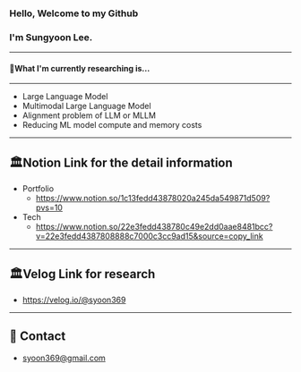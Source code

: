 ### Hello, Welcome to my Github
### I'm Sungyoon Lee.
---
#### 📖What I'm currently researching is...
---
- Large Language Model
- Multimodal Large Language Model
- Alignment problem of LLM or MLLM
- Reducing ML model compute and memory costs
---
🏛️Notion Link for the detail information
---
- Portfolio
  - https://www.notion.so/1c13fedd43878020a245da549871d509?pvs=10
- Tech
  - https://www.notion.so/22e3fedd438780c49e2dd0aae8481bcc?v=22e3fedd4387808888c7000c3cc9ad15&source=copy_link

---
🏛️Velog Link for research
---
- https://velog.io/@syoon369
---
📧 Contact
---
- syoon369@gmail.com

<!--
**reesony/reesony** is a ✨ _special_ ✨ repository because its `README.md` (this file) appears on your GitHub profile.

Here are some ideas to get you started:

- 🔭 I’m currently working on ...

- 🌱 I’m currently learning ...
- 👯 I’m looking to collaborate on ...
- 🤔 I’m looking for help with ...
- 💬 Ask me about ...
- 📫 How to reach me: ...
- 😄 Pronouns: ...
- ⚡ Fun fact: ...
-->

